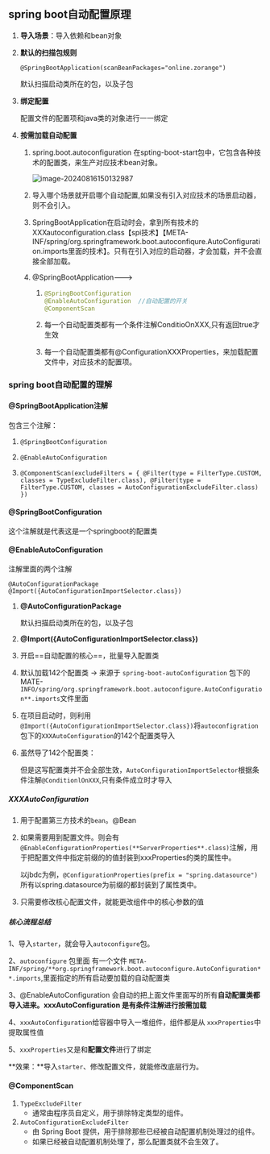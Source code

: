 ## spring boot自动配置原理

1. **导入场景**：导入依赖和bean对象

2. **默认的扫描包规则**

   `@SpringBootApplication(scanBeanPackages="online.zorange")`

   默认扫描启动类所在的包，以及子包

3. **绑定配置**

   配置文件的配置项和java类的对象进行一一绑定

4. **按需加载自动配置**

   1. spring.boot.autoconfiguration 在spting-boot-start包中，它包含各种技术的配置类，来生产对应技术bean对象。

      ![image-20240816150132987](http://120.26.79.238/minioapi/orange-blog/articleImages/1/image-20240816150132987.png)

   2. 导入哪个场景就开启哪个自动配置,如果没有引入对应技术的场景启动器，则不会引入。

   3. SpringBootApplication在启动时会，拿到所有技术的XXXautoconfiguration.class【spi技术】【META-INF/spring/org.springframework.boot.autoconfiqure.AutoConfiguration.imports里面的技术】。只有在引入对应的启动器，才会加载，并不会直接全部加载。

   4. @SpringBootApplication--->

      1. ```java
         @SpringBootConfiguration
         @EnableAutoConfiguration  //自动配置的开关
         @ComponentScan
         ```

      2. 每一个自动配置类都有一个条件注解ConditioOnXXX,只有返回true才生效

      3. 每一个自动配置类都有@ConfigurationXXXProperties，来加载配置文件中，对应技术的配置项。

### spring boot自动配置的理解

#### @SpringBootApplication注解

包含三个注解：

1. `@SpringBootConfiguration`

2. `@EnableAutoConfiguration`

3. `@ComponentScan(excludeFilters = { @Filter(type = FilterType.CUSTOM, classes = TypeExcludeFilter.class),
   @Filter(type = FilterType.CUSTOM, classes = AutoConfigurationExcludeFilter.class) })`

#### @SpringBootConfiguration

这个注解就是代表这是一个springboot的配置类



#### @EnableAutoConfiguration

注解里面的两个注解

```
@AutoConfigurationPackage
@Import({AutoConfigurationImportSelector.class})
```

 1. **@AutoConfigurationPackage**

    默认扫描启动类所在的包，以及子包

    

 2. **@Import({AutoConfigurationImportSelector.class})**

 3. 开启==自动配置的核心==，批量导入配置类

 4. 默认加载142个配置类  ->  来源于  `spring-boot-autoConfiguration` 包下的MATE-`INFO/spring/org.springframework.boot.autoconfigure.AutoConfiguration**.imports`文件里面

 5. 在项目启动时，则利用`@Import({AutoConfigurationImportSelector.class})`将`autoconfigration`包下的`XXXAutoConfiguration`的142个配置类导入

 6. 虽然导了142个配置类：

    但是这写配置类并不会全部生效，`AutoConfigurationImportSelector`根据条件注解`@ConditionlOnXXX`,只有条件成立时才导入

##### XXXAutoConfiguration

1. 用于配置第三方技术的`bean`。@Bean

2. 如果需要用到配置文件。则会有`@EnableConfigurationProperties(**ServerProperties**.class)`注解，用于把配置文件中指定前缀的的值封装到xxxProperties的类的属性中。

   以jbdc为例，`@ConfigurationProperties(prefix = "spring.datasource")`所有以spring.datasource为前缀的都封装到了属性类中。

3. 只需要修改核心配置文件，就能更改组件中的核心参数的值



##### 核心流程总结

1、导入`starter`，就会导入`autoconfigure`包。

2、`autoconfigure` 包里面 有一个文件 `META-INF/spring/**org.springframework.boot.autoconfigure.AutoConfiguration**.imports`,里面指定的所有启动要加载的自动配置类

3、@EnableAutoConfiguration 会自动的把上面文件里面写的所有**自动配置类都导入进来。xxxAutoConfiguration 是有条件注解进行按需加载**

4、`xxxAutoConfiguration`给容器中导入一堆组件，组件都是从 `xxxProperties`中提取属性值

5、`xxxProperties`又是和**配置文件**进行了绑定

**效果：**导入`starter`、修改配置文件，就能修改底层行为。



#### @ComponentScan

1. `TypeExcludeFilter`
   - 通常由程序员自定义，用于排除特定类型的组件。
2. `AutoConfigurationExcludeFilter`
   - 由 Spring Boot 提供，用于排除那些已经被自动配置机制处理过的组件。
   - 如果已经被自动配置机制处理了，那么配置类就不会生效了。